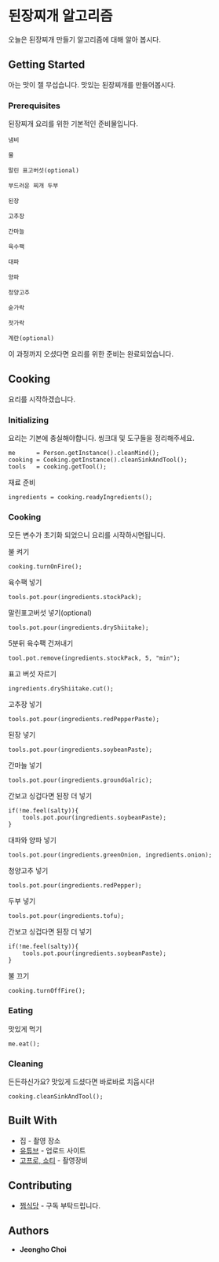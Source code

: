 # 된장찌개 알고리즘

오늘은 된장찌개 만들기 알고리즘에 대해 알아 봅시다.

## Getting Started

아는 맛이 젤 무섭습니다. 맛있는 된장찌개를 만들어봅시다.
 
### Prerequisites

된장찌개 요리를 위한 기본적인 준비물입니다.

```
냄비
```
```
물
```
```
말린 표고버섯(optional)
```
```
부드러운 찌개 두부
```
```
된장
```
```
고추장
```
```
간마늘
```
```
육수팩
```
```
대파
```
```
양파
```
```
청양고추
```
```
숟가락
```
```
젓가락
```
```
계란(optional)
```

이 과정까지 오셨다면 요리를 위한 준비는 완료되었습니다.

## Cooking

요리를 시작하겠습니다.

### Initializing

요리는 기본에 충실해야합니다. 씽크대 및 도구들을 정리해주세요.
```
me      = Person.getInstance().cleanMind();
cooking = Cooking.getInstance().cleanSinkAndTool();
tools   = cooking.getTool();
```

재료 준비
```
ingredients = cooking.readyIngredients();
```

### Cooking

모든 변수가 초기화 되었으니 요리를 시작하시면됩니다.

불 켜기
```
cooking.turnOnFire();
```

육수팩 넣기
```
tools.pot.pour(ingredients.stockPack);
```

말린표고버섯 넣기(optional)
```
tools.pot.pour(ingredients.dryShiitake);
```

5분뒤 육수팩 건져내기
```
tool.pot.remove(ingredients.stockPack, 5, "min");
```

표고 버섯 자르기
```
ingredients.dryShiitake.cut();
```

고추장 넣기
```
tools.pot.pour(ingredients.redPepperPaste);
```

된장 넣기
```
tools.pot.pour(ingredients.soybeanPaste);
```

간마늘 넣기
```
tools.pot.pour(ingredients.groundGalric);
```

간보고 싱겁다면 된장 더 넣기
```
if(!me.feel(salty)){
    tools.pot.pour(ingredients.soybeanPaste);
}
```

대파와 양파 넣기
```
tools.pot.pour(ingredients.greenOnion, ingredients.onion);
```

청양고추 넣기
```
tools.pot.pour(ingredients.redPepper);
```

두부 넣기
```
tools.pot.pour(ingredients.tofu);
```

간보고 싱겁다면 된장 더 넣기
```
if(!me.feel(salty)){
    tools.pot.pour(ingredients.soybeanPaste);
}
```

불 끄기
```
cooking.turnOffFire();
```

### Eating

맛있게 먹기
```
me.eat();
```

### Cleaning

든든하신가요? 맛있게 드셨다면 바로바로 치웁시다!

```
cooking.cleanSinkAndTool();
```


## Built With

* 집 - 촬영 장소
* [유튜브](https://www.youtube.com/@wjdgh) - 업로드 사이트
* [고프로, 쇼티](https://gopro.com/ko/kr/) - 촬영장비

## Contributing

* [쩜식당](https://www.youtube.com/@wjdgh) - 구독 부탁드립니다.

## Authors

* **Jeongho Choi**
